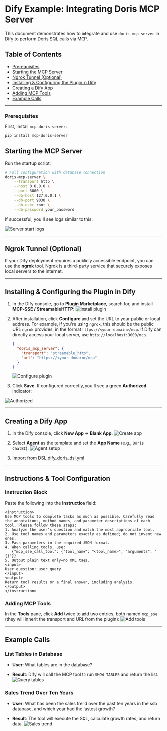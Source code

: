 <!--
Licensed to the Apache Software Foundation (ASF) under one
or more contributor license agreements.  See the NOTICE file
distributed with this work for additional information
regarding copyright ownership.  The ASF licenses this file
to you under the Apache License, Version 2.0 (the
"License"); you may not use this file except in compliance
with the License.  You may obtain a copy of the License at

  http://www.apache.org/licenses/LICENSE-2.0

Unless required by applicable law or agreed to in writing,
software distributed under the License is distributed on an
"AS IS" BASIS, WITHOUT WARRANTIES OR CONDITIONS OF ANY
KIND, either express or implied.  See the License for the
specific language governing permissions and limitations
under the License.
-->


# Dify Example: Integrating Doris MCP Server

This document demonstrates how to integrate and use `doris-mcp-server` in Dify to perform Doris SQL calls via MCP.

## Table of Contents

- [Prerequisites](#prerequisites)  
- [Starting the MCP Server](#starting-the-mcp-server)  
- [Ngrok Tunnel (Optional)](#ngrok-tunnel-optional)  
- [Installing & Configuring the Plugin in Dify](#installing--configuring-the-plugin-in-dify)  
- [Creating a Dify App](#creating-a-dify-app)  
- [Adding MCP Tools](#adding-mcp-tools)  
- [Example Calls](#example-calls)


-----

### Prerequisites

First, install `mcp-doris-server`:

```bash
pip install mcp-doris-server
```

## Starting the MCP Server

Run the startup script:

```bash
# Full configuration with database connection
doris-mcp-server \
    --transport http \
    --host 0.0.0.0 \
    --port 3000 \
    --db-host 127.0.0.1 \
    --db-port 9030 \
    --db-user root \
    --db-password your_password
```

If successful, you'll see logs similar to this:

![Server start logs](../images/dify_start_server.png)

-----

## Ngrok Tunnel (Optional)

If your Dify deployment requires a publicly accessible endpoint, you can use the **ngrok** tool. Ngrok is a third-party service that securely exposes local servers to the internet.


-----

## Installing & Configuring the Plugin in Dify

1.  In the Dify console, go to **Plugin Marketplace**, search for, and install **MCP‑SSE / StreamableHTTP**:
 ![Install plugin](../images/dify_install_plugin.png)

2.  After installation, click **Configure** and set the URL to your public or local address. For example, if you're using `ngrok`, this should be the public URL `ngrok` provides, in the format `https://<your-domain>/mcp`. If Dify can directly access your local server, use `http://localhost:3000/mcp`.

    ```json
    {
      "doris_mcp_server": {
        "transport": "streamable_http",
        "url": "https://<your-domain>/mcp"
      }
    }
    ```
     ![Configure plugin](../images/dify_config_mcp.png)

3.  Click **Save**. If configured correctly, you'll see a green **Authorized** indicator:

   ![Authorized](../images/dify_authorized.png)

-----

## Creating a Dify App

1.  In the Dify console, click **New App** → **Blank App**.
![Create app](../images/dify_create_app.png)

2.  Select **Agent** as the template and set the **App Name** (e.g., `Doris ChatBI`).
![Agent setup](../images/dify_agent_setup.png)


3.  Import from DSL,[dify_doris_dsl.yml](dify_doris_dsl.yml)

-----

## Instructions & Tool Configuration

### Instruction Block

Paste the following into the **Instruction** field:

```
<instruction>
Use MCP tools to complete tasks as much as possible. Carefully read the annotations, method names, and parameter descriptions of each tool. Please follow these steps:
1. Analyze the user's question and match the most appropriate tool.
2. Use tool names and parameters exactly as defined; do not invent new ones.
3. Pass parameters in the required JSON format.
4. When calling tools, use:
   {"mcp_sse_call_tool": {"tool_name": "<tool_name>", "arguments": "{}"}}
5. Output plain text only—no XML tags.
<input>
User question: user_query
</input>
<output>
Return tool results or a final answer, including analysis.
</output>
</instruction>
```

### Adding MCP Tools

In the **Tools** pane, click **Add** twice to add two entries, both named `mcp_sse` (they will inherit the transport and URL from the plugin):
![Add tools](../images/dify_add_tools.png)

-----

## Example Calls

### List Tables in Database

  * **User**: What tables are in the database?

  * **Result**: Dify will call the MCP tool to run `SHOW TABLES` and return the list.
  ![Query tables](../images/dify_query_tabels.png)

### Sales Trend Over Ten Years

  * **User**: What has been the sales trend over the past ten years in the ssb database, and which year had the fastest growth?

  * **Result**: The tool will execute the SQL, calculate growth rates, and return data.
  ![Sales trend](../images/dify_sale_trend.png)

